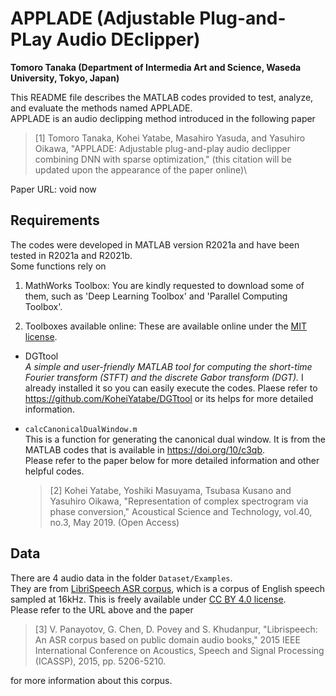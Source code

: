# APPLADE (Adjustable Plug-and-PLay Audio DEclipper)
**Tomoro Tanaka (Department of Intermedia Art and Science, Waseda University, Tokyo, Japan)**

This README file describes the MATLAB codes provided to test, analyze, and evaluate the methods named APPLADE.\
APPLADE is an audio declipping method introduced in the following paper
>[1] Tomoro Tanaka, Kohei Yatabe, Masahiro Yasuda, and Yasuhiro Oikawa, "APPLADE: Adjustable plug-and-play audio declipper combining DNN with sparse optimization," (this citation will be updated upon the appearance of the paper online)\

Paper URL: void now

## Requirements
The codes were developed in MATLAB version R2021a and have been tested in R2021a and R2021b.\
Some functions rely on 

1. MathWorks Toolbox: You are kindly requested to download some of them, such as 'Deep Learning Toolbox' and 'Parallel Computing Toolbox'.

2. Toolboxes available online: These are available online under the [MIT license](https://opensource.org/licenses/mit-license.php).

- DGTtool\
  *A simple and user-friendly MATLAB tool for computing the short-time Fourier transform (STFT) and the discrete Gabor transform (DGT).*
  I already installed it so you can easily execute the codes. Plaese refer to https://github.com/KoheiYatabe/DGTtool or its helps for more detailed information.

- `calcCanonicalDualWindow.m`\
  This is a function for generating the canonical dual window. It is from the MATLAB codes that is available in https://doi.org/10/c3qb. \
  Please refer to the paper  below for more detailed information and other helpful codes.
  
  >[2] Kohei Yatabe, Yoshiki Masuyama, Tsubasa Kusano and Yasuhiro Oikawa, "Representation of complex spectrogram via phase conversion," Acoustical Science and Technology, vol.40, no.3, May 2019. (Open Access)

## Data
There are 4 audio data in the folder `Dataset/Examples`.\
They are from [LibriSpeech ASR corpus](https://www.openslr.org/12/), which is a corpus of English speech sampled at 16kHz.
This is freely available under [CC BY 4.0 license](https://creativecommons.org/licenses/by/4.0/).\
Please refer to the URL above and the paper

>[3] V. Panayotov, G. Chen, D. Povey and S. Khudanpur, "Librispeech: An ASR corpus based on public domain audio books," 2015 IEEE International Conference on Acoustics, Speech and Signal Processing (ICASSP), 2015, pp. 5206-5210.

for more information about this corpus.
